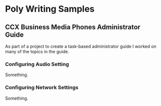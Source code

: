 # Poly Writing Samples

## CCX Business Media Phones Administrator Guide

As part of a project to create a task-based administrator guide I worked on many of the topics in the guide.

### Configuring Audio Setting
Something.



### Configuring Network Settings
Something.